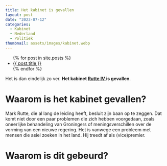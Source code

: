 ```yaml
---
title: Het kabinet is gevallen
layout: post
date: "2023-07-12"
categories:
  - Kabinet
  - Nederland
  - Politiek
thumbnail: assets/images/kabinet.webp
---
```

<ul>
  {% for post in site.posts %}
    <li>
      <a href="{{ post.url }}">{{ post.title }}</a>
    </li>
  {% endfor %}
</ul>

Het is dan eindelijk zo ver. **Het kabinet <a href="https://www.parlement.com/id/vlombyx8gxvd/kabinet_rutte_iv_2022" target="_blank" rel="noopener noreferrer"> Rutte IV </a> is gevallen**.

# Waarom is het kabinet gevallen?

Mark Rutte, die al lang de leiding heeft, besluit zijn baan op te zeggen. Dat komt niet door een paar problemen die zich hebben voorgedaan, zoals oneerlijke behandeling van Groningers of meningsverschillen over de vorming van een nieuwe regering. Het is vanwege een probleem met mensen die asiel zoeken in het land. Hij treedt af als (vice)premier.

# Waarom is dit gebeurd?
